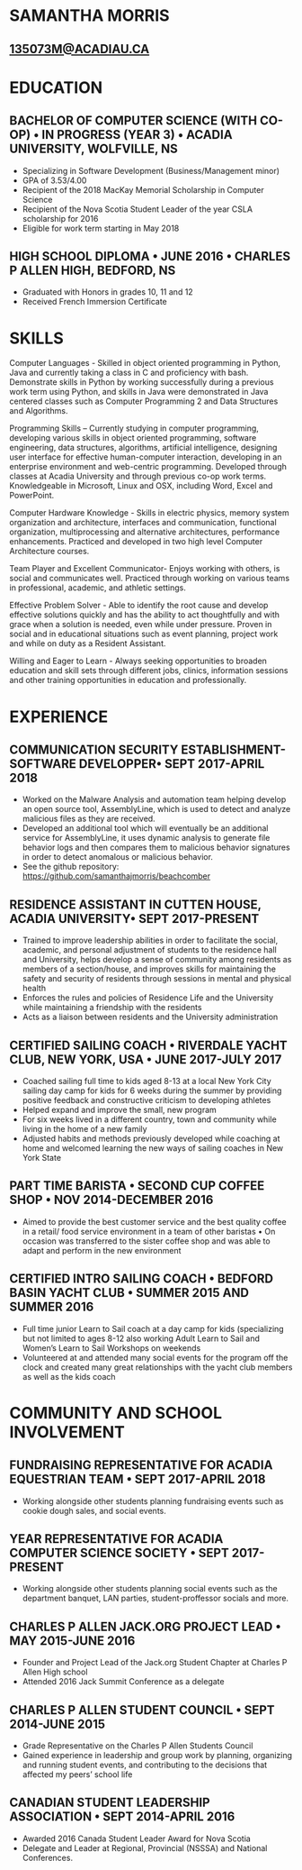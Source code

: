 # SAMANTHA MORRIS
## 135073M@ACADIAU.CA

# EDUCATION

## BACHELOR OF COMPUTER SCIENCE (WITH CO-OP) • IN PROGRESS (YEAR 3) • ACADIA UNIVERSITY, WOLFVILLE, NS
* Specializing in Software Development (Business/Management minor) 
* GPA of 3.53/4.00
* Recipient of the 2018 MacKay Memorial Scholarship in Computer Science
* Recipient of the Nova Scotia Student Leader of the year CSLA scholarship for 2016
* Eligible for work term starting in May 2018

## HIGH SCHOOL DIPLOMA • JUNE 2016 • CHARLES P ALLEN HIGH, BEDFORD, NS
* Graduated with Honors in grades 10, 11 and 12
* Received French Immersion Certificate

# SKILLS
Computer Languages - Skilled in object oriented programming in Python, Java and currently taking a class in C and proficiency with bash. Demonstrate skills in Python by working successfully during a previous work term using Python, and skills in Java were demonstrated in Java centered classes such as Computer Programming 2 and Data Structures and Algorithms.

Programming Skills – Currently studying in computer programming, developing various skills in object oriented programming,  software engineering, data structures, algorithms, artificial intelligence, designing user interface for effective human-computer interaction, developing in an enterprise environment and web-centric programming. Developed through classes at Acadia University and through previous co-op work terms. Knowledgeable in Microsoft, Linux and OSX, including Word, Excel and PowerPoint.

Computer Hardware Knowledge - Skills in electric physics, memory system organization and architecture, interfaces and communication, functional organization, multiprocessing and alternative architectures, performance enhancements. Practiced and developed in two high level Computer Architecture courses.

Team Player and Excellent Communicator- Enjoys working with others, is social and communicates well. Practiced through working on various teams in professional, academic, and athletic settings.

Effective Problem Solver - Able to identify the root cause and develop effective solutions quickly and has the ability to act thoughtfully and with grace when a solution is needed, even while under pressure. Proven in social and in educational situations such as event planning, project work and while on duty as a Resident Assistant.

Willing and Eager to Learn - Always seeking opportunities to broaden education and skill sets through different jobs, clinics, information sessions and other training opportunities in education and professionally.


# EXPERIENCE

## COMMUNICATION SECURITY ESTABLISHMENT- SOFTWARE DEVELOPPER• SEPT 2017-APRIL 2018
* Worked on the Malware Analysis and automation team helping develop an open source tool, AssemblyLine, which is used to detect and analyze malicious files as they are received. 
* Developed an additional tool which will eventually be an additional service for AssemblyLine, it uses dynamic analysis to generate file behavior logs and then compares them to malicious behavior signatures in order to detect anomalous or malicious behavior.
* See the github repository: https://github.com/samanthajmorris/beachcomber

## RESIDENCE ASSISTANT IN CUTTEN HOUSE, ACADIA UNIVERSITY• SEPT 2017-PRESENT
* Trained to improve leadership abilities in order to facilitate the social, academic, and personal adjustment of students to the residence hall and University, helps develop a sense of community among residents as members of a section/house, and improves skills for maintaining the safety and security of residents through sessions in mental and physical health 
* Enforces the rules and policies of Residence Life and the University while maintaining a friendship with the residents
* Acts as a liaison between residents and the University administration

## CERTIFIED SAILING COACH • RIVERDALE YACHT CLUB, NEW YORK, USA • JUNE 2017-JULY 2017
* Coached sailing full time to kids aged 8-13 at a local New York City sailing day camp for kids for 6 weeks during the summer by providing positive feedback and constructive criticism to developing athletes
* Helped expand and improve the small, new program
* For six weeks lived in a different country, town and community while living in the home of a new family
* Adjusted habits and methods previously developed while coaching at home and welcomed learning the new ways of sailing coaches in New York State

## PART TIME BARISTA • SECOND CUP COFFEE SHOP • NOV 2014-DECEMBER 2016
* Aimed to provide the best customer service and the best quality coffee in a retail/ food service environment in a team of other baristas
•	On occasion was transferred to the sister coffee shop and was able to adapt and perform in the new environment

## CERTIFIED INTRO SAILING COACH • BEDFORD BASIN YACHT CLUB • SUMMER 2015 AND SUMMER 2016
* Full time junior Learn to Sail coach at a day camp for kids (specializing but not limited to ages 8-12 also working Adult Learn to Sail and Women’s Learn to Sail Workshops on weekends
* Volunteered at and attended many social events for the program off the clock and created many great relationships with the yacht club members as well as the kids coach 


# COMMUNITY AND SCHOOL INVOLVEMENT

## FUNDRAISING REPRESENTATIVE FOR ACADIA EQUESTRIAN TEAM • SEPT 2017-APRIL 2018
* Working alongside other students planning fundraising events such as cookie dough sales, and social events.

## YEAR REPRESENTATIVE FOR ACADIA COMPUTER SCIENCE SOCIETY • SEPT 2017-PRESENT
* Working alongside other students planning social events such as the department banquet, LAN parties, student-proffessor socials and more.

## CHARLES P ALLEN JACK.ORG PROJECT LEAD • MAY 2015-JUNE 2016
* Founder and Project Lead of the Jack.org Student Chapter at Charles P Allen High school
* Attended 2016 Jack Summit Conference as a delegate

## CHARLES P ALLEN STUDENT COUNCIL • SEPT 2014-JUNE 2015
* Grade Representative on the Charles P Allen Students Council
* Gained experience in leadership and group work by planning, organizing and running student events, and contributing to the decisions that affected my peers’ school life

## CANADIAN STUDENT LEADERSHIP ASSOCIATION • SEPT 2014-APRIL 2016
* Awarded 2016 Canada Student Leader Award for Nova Scotia
* Delegate and Leader at Regional, Provincial (NSSSA) and National Conferences.

